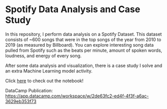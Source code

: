 # Spotify Data Analysis and Case Study

In this repository, I perform data analysis on a Spotify Dataset. This dataset consists of ~600 songs that were in the top songs of the year from 2010 to 2019 (as measured by Billboard). You can explore interesting song data pulled from Spotify such as the beats per minute, amount of spoken words, loudness, and energy of every song.  

After some data analysis and visualization, there is a case study I solve and an extra Machine Learning model activity.  

Click [here](https://github.com/sharbelxo/Spotify-Data-Analysis-and-Case-Study/blob/main/Spotify%20Data%20Analysis%20and%20Case%20Study.ipynb) to check out the notebook!

DataCamp Publication:  
https://app.datacamp.com/workspace/w/2de63fc2-ed4f-4f3f-a6ac-3629eb353f73  


